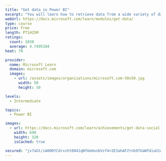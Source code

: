 ```yaml
---
title: "Get data in Power BI"
excerpt: "You will learn how to retrieve data from a wide variety of data sources, including Microsoft Excel, relational databases, and NoSQL data stores. You will also learn how to improve performance while retrieving data."
webUrl: https://docs.microsoft.com/learn/modules/get-data/
type: course
price: Free
length: PT1H25M
ratings:
  count: 1038
  average: 4.7495184
heat: 70

provider:
  name: Microsoft Learn
  domain: microsoft.com
  images:
    - url: /assets/images/organizations/microsoft.com-50x50.jpg
      width: 50
      height: 50

levels:
  - Intermediate

topics:
  - Power BI

images:
  - url: https://docs.microsoft.com/learn/achievements/get-data-social.png
    width: 640
    height: 320
    isCached: true

secured: "jv7aGt/iA00DYCdrvzht0041qNfUoHxnbVzf4+2E3ahAFZrnb97UaWTdiuG1dSAxOGNXy4S+1r+ztealmi0Z92Z/4FE0lBY7f8Pcknil+DCS3BsDNk8qNVDUxLj9pUMp9/viyk6ocYbLRlYJu2RhLDf3UOE4UHuQ7mEy8fGeaSjyHi+ZrIz6ZpfZsKOheXB7aBWePO6Gut3lpBfvvR0YcjjUtCXaXEyCkpZT4xjxdtj6PUlvZqiozmC1jI4kYL28ifiF/13d6O7eveI/GOrw3UCWDttQ7klRsjgp1NC7X4UiISzOtCIK4yg4/qeCBNRn8KjRGoNDcBUjkCxkXvVhCTHHsAygFdeBem7gEsfyJpzPFTO97QD2N5NZ6Whp3EsXfVA7IARfC/7q7zmL9jHYLnu2cwxWiWLRrLQpNcxwQjM=;WRXn4Kkrh25mZHTHomL02w=="
---
```



